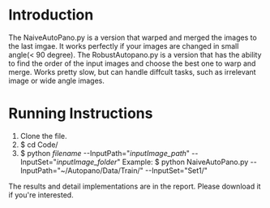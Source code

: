 # Introduction
The NaiveAutoPano.py is a version that warped and merged the images to the last imgae. It works perfectly if your images are changed in small angle(< 90 degree).
The RobustAutopano.py is a version that has the ability to find the order of the input images and choose the best one to warp and merge. Works pretty slow, but can handle diffcult tasks, such as irrelevant image or wide angle images.

# Running Instructions
1. Clone the file.
2. $ cd Code/
3. $ python *filename* --InputPath="*inputImage_path*" --InputSet="*inputImage_folder*"
Example: $ python NaiveAutoPano.py --InputPath="~/Autopano/Data/Train/" --InputSet="Set1/"

The results and detail implementations are in the report. Please download it if you're interested.
